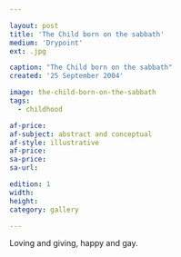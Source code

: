 ```yaml
---

layout: post
title: 'The Child born on the sabbath'
medium: 'Drypoint'
ext: .jpg

caption: "The Child born on the sabbath"
created: '25 September 2004'

image: the-child-born-on-the-sabbath
tags:
  - childhood

af-price:
af-subject: abstract and conceptual
af-style: illustrative
af-price:
sa-price:
sa-url:

edition: 1
width:
height:
category: gallery

---
```


Loving and giving, happy and gay.
